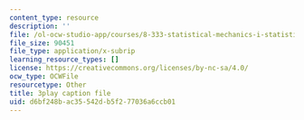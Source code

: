 ```yaml
---
content_type: resource
description: ''
file: /ol-ocw-studio-app/courses/8-333-statistical-mechanics-i-statistical-mechanics-of-particles-fall-2013/d6bf248bac35542db5f277036a6ccb01_t7pTpwMjQ5I.vtt
file_size: 90451
file_type: application/x-subrip
learning_resource_types: []
license: https://creativecommons.org/licenses/by-nc-sa/4.0/
ocw_type: OCWFile
resourcetype: Other
title: 3play caption file
uid: d6bf248b-ac35-542d-b5f2-77036a6ccb01
---
```

